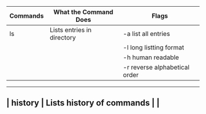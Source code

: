 |       Commands        |                  What the Command Does                |                           Flags                          |                                
|-----------------------|-------------------------------------------------------|----------------------------------------------------------|
|          ls           |              Lists entries in directory               |                     -a list all entries                  |
|                       |                                                       |                     -l long listting format              |
|                       |                                                       |                     -h human readable                    |
|                       |                                                       |                     -r reverse alphabetical order        |
--------------------------------------------------------------------------------------------------------------------------------------------
|        history        |              Lists history of commands                |                                                          |
--------------------------------------------------------------------------------------------------------------------------------------------
